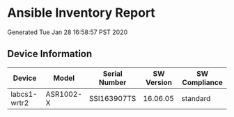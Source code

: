 # Ansible Inventory Report
Generated Tue Jan 28 16:58:57 PST 2020

## Device Information

| Device | Model | Serial Number | SW Version | SW Compliance |
|--------|-------|---------------|------------|---------------|
| labcs1-wrtr2 | ASR1002-X | SSI163907TS | 16.06.05 | standard

